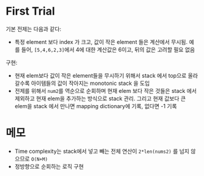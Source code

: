 # First Trial
기본 전제는 다음과 같다:
- 특정 element 보다 index 가 크고, 값이 작은 element 들은 계산에서 무시됨. 예를 들어, `[5,4,6,2,3]`에서 4에 대한 계산값은 6이고, 뒤의 값은 고려할 필요 없음

구현:
- 현재 elem보다 값이 작은 element들을 무시하기 위해서 stack 에서 top으로 올라갈수록 아이템들의 값이 작아지는 monotonic stack 을 도입
- 전제를 위해서 `num2`를 역순으로 순회하며 현재 elem 보다 작은 것들은 stack 에서 제외하고 현재 elem을 추가하는 방식으로 stack 관리. 그리고 현재 값보다 큰 elem을 stack 에서 만나면 mapping dictionary에 기록, 없다면 -1 기록

# 메모
- Time complexity는 stack에서 넣고 빼는 전체 연산이 `2*len(nums2)` 를 넘지 않으므로 `O(N+M)`
- 정방향으로 순회하는 로직 구현
